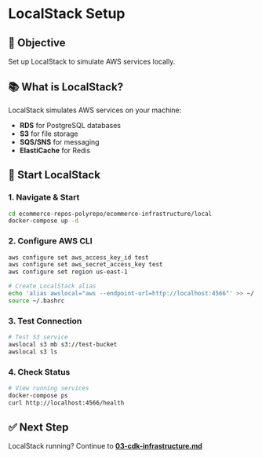 # LocalStack Setup

## 🎯 Objective

Set up LocalStack to simulate AWS services locally.

## 📚 What is LocalStack?

LocalStack simulates AWS services on your machine:
- **RDS** for PostgreSQL databases
- **S3** for file storage  
- **SQS/SNS** for messaging
- **ElastiCache** for Redis

## 🔧 Start LocalStack

### 1. Navigate & Start
```bash
cd ecommerce-repos-polyrepo/ecommerce-infrastructure/local
docker-compose up -d
```

### 2. Configure AWS CLI
```bash
aws configure set aws_access_key_id test
aws configure set aws_secret_access_key test
aws configure set region us-east-1

# Create LocalStack alias
echo 'alias awslocal="aws --endpoint-url=http://localhost:4566"' >> ~/.bashrc
source ~/.bashrc
```

### 3. Test Connection
```bash
# Test S3 service
awslocal s3 mb s3://test-bucket
awslocal s3 ls
```

### 4. Check Status
```bash
# View running services
docker-compose ps
curl http://localhost:4566/health
```

## ✅ Next Step

LocalStack running? Continue to **[03-cdk-infrastructure.md](./03-cdk-infrastructure.md)**